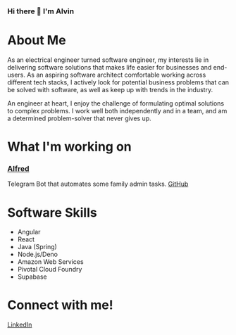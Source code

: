 ### Hi there 👋 I'm Alvin

<!--
**alvinhuhhh/alvinhuhhh** is a ✨ _special_ ✨ repository because its `README.md` (this file) appears on your GitHub profile.

Here are some ideas to get you started:

- 🔭 I’m currently working on ...
- 🌱 I’m currently learning ...
- 👯 I’m looking to collaborate on ...
- 🤔 I’m looking for help with ...
- 💬 Ask me about ...
- 📫 How to reach me: ...
- 😄 Pronouns: ...
- ⚡ Fun fact: ...
-->

# About Me

As an electrical engineer turned software engineer, my interests lie in delivering software solutions that makes life easier for businesses and end-users. As an aspiring software architect comfortable working across different tech stacks, I actively look for potential business problems that can be solved with software, as well as keep up with trends in the industry.

An engineer at heart, I enjoy the challenge of formulating optimal solutions to complex problems. I work well both independently and in a team, and am a determined problem-solver that never gives up.

# What I'm working on

### [Alfred](https://t.me/alfred_tan_bot) 
Telegram Bot that automates some family admin tasks. [GitHub](https://github.com/alvinhuhhh/alfred_tan_bot)

# Software Skills

- Angular
- React
- Java (Spring)
- Node.js/Deno
- Amazon Web Services
- Pivotal Cloud Foundry
- Supabase

# Connect with me!

[LinkedIn](https://www.linkedin.com/in/alvintan96/)
